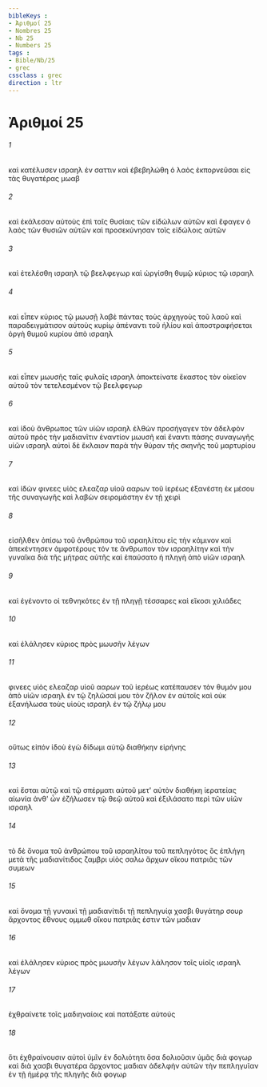 ```yaml
---
bibleKeys : 
- Ἀριθμοί 25
- Nombres 25
- Nb 25
- Numbers 25
tags : 
- Bible/Nb/25
- grec
cssclass : grec
direction : ltr
---
```


# Ἀριθμοί 25

###### 1
καὶ κατέλυσεν ισραηλ ἐν σαττιν καὶ ἐβεβηλώθη ὁ λαὸς ἐκπορνεῦσαι εἰς τὰς θυγατέρας μωαβ
###### 2
καὶ ἐκάλεσαν αὐτοὺς ἐπὶ ταῖς θυσίαις τῶν εἰδώλων αὐτῶν καὶ ἔφαγεν ὁ λαὸς τῶν θυσιῶν αὐτῶν καὶ προσεκύνησαν τοῖς εἰδώλοις αὐτῶν
###### 3
καὶ ἐτελέσθη ισραηλ τῷ βεελφεγωρ καὶ ὠργίσθη θυμῷ κύριος τῷ ισραηλ
###### 4
καὶ εἶπεν κύριος τῷ μωυσῇ λαβὲ πάντας τοὺς ἀρχηγοὺς τοῦ λαοῦ καὶ παραδειγμάτισον αὐτοὺς κυρίῳ ἀπέναντι τοῦ ἡλίου καὶ ἀποστραφήσεται ὀργὴ θυμοῦ κυρίου ἀπὸ ισραηλ
###### 5
καὶ εἶπεν μωυσῆς ταῖς φυλαῖς ισραηλ ἀποκτείνατε ἕκαστος τὸν οἰκεῖον αὐτοῦ τὸν τετελεσμένον τῷ βεελφεγωρ
###### 6
καὶ ἰδοὺ ἄνθρωπος τῶν υἱῶν ισραηλ ἐλθὼν προσήγαγεν τὸν ἀδελφὸν αὐτοῦ πρὸς τὴν μαδιανῖτιν ἐναντίον μωυσῆ καὶ ἔναντι πάσης συναγωγῆς υἱῶν ισραηλ αὐτοὶ δὲ ἔκλαιον παρὰ τὴν θύραν τῆς σκηνῆς τοῦ μαρτυρίου
###### 7
καὶ ἰδὼν φινεες υἱὸς ελεαζαρ υἱοῦ ααρων τοῦ ἱερέως ἐξανέστη ἐκ μέσου τῆς συναγωγῆς καὶ λαβὼν σειρομάστην ἐν τῇ χειρὶ
###### 8
εἰσῆλθεν ὀπίσω τοῦ ἀνθρώπου τοῦ ισραηλίτου εἰς τὴν κάμινον καὶ ἀπεκέντησεν ἀμφοτέρους τόν τε ἄνθρωπον τὸν ισραηλίτην καὶ τὴν γυναῖκα διὰ τῆς μήτρας αὐτῆς καὶ ἐπαύσατο ἡ πληγὴ ἀπὸ υἱῶν ισραηλ
###### 9
καὶ ἐγένοντο οἱ τεθνηκότες ἐν τῇ πληγῇ τέσσαρες καὶ εἴκοσι χιλιάδες
###### 10
καὶ ἐλάλησεν κύριος πρὸς μωυσῆν λέγων
###### 11
φινεες υἱὸς ελεαζαρ υἱοῦ ααρων τοῦ ἱερέως κατέπαυσεν τὸν θυμόν μου ἀπὸ υἱῶν ισραηλ ἐν τῷ ζηλῶσαί μου τὸν ζῆλον ἐν αὐτοῖς καὶ οὐκ ἐξανήλωσα τοὺς υἱοὺς ισραηλ ἐν τῷ ζήλῳ μου
###### 12
οὕτως εἰπόν ἰδοὺ ἐγὼ δίδωμι αὐτῷ διαθήκην εἰρήνης
###### 13
καὶ ἔσται αὐτῷ καὶ τῷ σπέρματι αὐτοῦ μετ' αὐτὸν διαθήκη ἱερατείας αἰωνία ἀνθ' ὧν ἐζήλωσεν τῷ θεῷ αὐτοῦ καὶ ἐξιλάσατο περὶ τῶν υἱῶν ισραηλ
###### 14
τὸ δὲ ὄνομα τοῦ ἀνθρώπου τοῦ ισραηλίτου τοῦ πεπληγότος ὃς ἐπλήγη μετὰ τῆς μαδιανίτιδος ζαμβρι υἱὸς σαλω ἄρχων οἴκου πατριᾶς τῶν συμεων
###### 15
καὶ ὄνομα τῇ γυναικὶ τῇ μαδιανίτιδι τῇ πεπληγυίᾳ χασβι θυγάτηρ σουρ ἄρχοντος ἔθνους ομμωθ οἴκου πατριᾶς ἐστιν τῶν μαδιαν
###### 16
καὶ ἐλάλησεν κύριος πρὸς μωυσῆν λέγων λάλησον τοῖς υἱοῖς ισραηλ λέγων
###### 17
ἐχθραίνετε τοῖς μαδιηναίοις καὶ πατάξατε αὐτούς
###### 18
ὅτι ἐχθραίνουσιν αὐτοὶ ὑμῖν ἐν δολιότητι ὅσα δολιοῦσιν ὑμᾶς διὰ φογωρ καὶ διὰ χασβι θυγατέρα ἄρχοντος μαδιαν ἀδελφὴν αὐτῶν τὴν πεπληγυῖαν ἐν τῇ ἡμέρᾳ τῆς πληγῆς διὰ φογωρ
